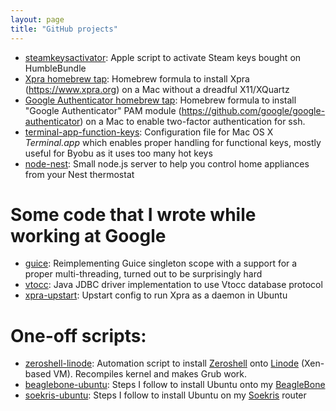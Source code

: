 ```yaml
---
layout: page
title: "GitHub projects"
---
```


* [steamkeysactivator](https://github.com/timothybasanov/steamkeysactivator):
  Apple script to activate Steam keys bought on HumbleBundle
* [Xpra homebrew tap](https://github.com/timothybasanov/homebrew-xpra): 
  Homebrew formula to install Xpra (https://www.xpra.org) on a Mac without a dreadful X11/XQuartz 
* [Google Authenticator homebrew tap](https://github.com/timothybasanov/homebrew-google-authenticator): 
  Homebrew formula to install "Google Authenticator" PAM module (https://github.com/google/google-authenticator) on a Mac to enable two-factor authentication for ssh. 
* [terminal-app-function-keys](https://github.com/timothybasanov/terminal-app-function-keys):
  Configuration file for Mac OS X *Terminal.app* which enables proper handling for functional keys, mostly useful for Byobu as it uses too many hot keys 
* [node-nest](https://github.com/timothybasanov/node-nest): 
  Small node.js server to help you control home appliances from your Nest thermostat

# Some code that I wrote while working at Google

* [guice](https://github.com/google/guice/commits?author=timofeyb):
  Reimplementing Guice singleton scope with a support for a proper multi-threading, turned out to be surprisingly hard
* [vtocc](https://github.com/youtube/vitess/commits?author=timofeyb):
  Java JDBC driver implementation to use Vtocc database protocol
* [xpra-upstart](https://github.com/timofeyb/xpra-upstart): 
  Upstart config to run Xpra as a daemon in Ubuntu

# One-off scripts:

* [zeroshell-linode](https://github.com/timothybasanov/zeroshell-linode):
  Automation script to install [Zeroshell](http://www.wikiwand.com/en/Zeroshell) onto [Linode](https://www.linode.com) (Xen-based VM). Recompiles kernel and makes Grub work.
* [beaglebone-ubuntu](https://gist.github.com/timothybasanov/4cac1f8be77a6f912886): 
  Steps I follow to install Ubuntu onto my [BeagleBone](http://beagleboard.org/bone)
* [soekris-ubuntu](https://gist.github.com/timothybasanov/f87a337180dd153ed288):
  Steps I follow to install Ubuntu on my [Soekris](http://soekris.com) router
